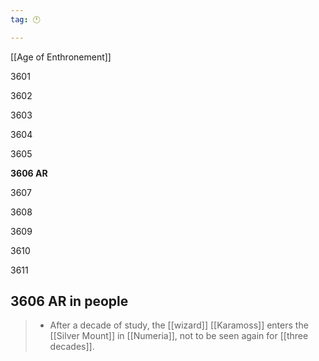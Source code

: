 ```yaml
---
tag: 🕛

---
```

[[Age of Enthronement]]


3601

3602

3603

3604

3605

**3606 AR**

3607

3608

3609

3610

3611



## 3606 AR in people

>  - After a decade of study, the [[wizard]] [[Karamoss]] enters the [[Silver Mount]] in [[Numeria]], not to be seen again for [[three decades]].






